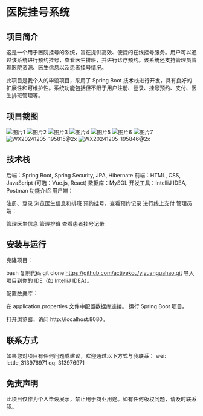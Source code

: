 # 医院挂号系统
## 项目简介
这是一个用于医院挂号的系统，旨在提供高效、便捷的在线挂号服务。用户可以通过该系统进行预约挂号，查看医生排班，并进行诊疗预约。该系统还支持管理员管理医院资源、医生信息以及患者挂号情况。

此项目是我个人的毕设项目，采用了 Spring Boot 技术栈进行开发，具有良好的扩展性和可维护性。系统功能包括但不限于用户注册、登录、挂号预约、支付、医生排班管理等。

## 项目截图
![图片1](https://github.com/user-attachments/assets/8b4b13da-54bc-4370-b905-49d3c65375e0)
![图片2](https://github.com/user-attachments/assets/a59974c8-36a2-483b-8955-6578aec7bb1c)
![图片3](https://github.com/user-attachments/assets/87938129-188c-4e31-9c8b-390697d98aa0)
![图片4](https://github.com/user-attachments/assets/92bc6047-f8af-425f-a5aa-9bc593975516)
![图片5](https://github.com/user-attachments/assets/ec77f37d-f84c-4a00-b824-50afdf2f8797)
![图片6](https://github.com/user-attachments/assets/5be02b49-969e-4dfb-beec-075a353a3725)
![图片7](https://github.com/user-attachments/assets/d95d6d7e-2b35-4b0d-99cd-7c8c347654c3)
![WX20241205-195815@2x](https://github.com/user-attachments/assets/20623eed-956f-4fdf-a7b2-31ab6868ebe1)
![WX20241205-195846@2x](https://github.com/user-attachments/assets/5286d5c6-0720-4527-8c60-9d77664932d1)



## 技术栈
后端：Spring Boot, Spring Security, JPA, Hibernate
前端：HTML, CSS, JavaScript (可选：Vue.js, React)
数据库：MySQL
开发工具：IntelliJ IDEA, Postman
功能介绍
用户端：

注册、登录
浏览医生信息和排班
预约挂号，查看预约记录
进行线上支付
管理员端：

管理医生信息
管理排班
查看患者挂号记录
## 安装与运行
克隆项目：

bash
复制代码
git clone https://github.com/activekou/yiyuanguahao.git
导入项目到你的 IDE（如 IntelliJ IDEA）。

配置数据库：

在 application.properties 文件中配置数据库连接。
运行 Spring Boot 项目。

打开浏览器，访问 http://localhost:8080。

## 联系方式
如果您对项目有任何问题或建议，欢迎通过以下方式与我联系：
wei: lettle_313976971
qq: 313976971
## 免责声明
此项目仅作为个人毕设展示，禁止用于商业用途。如有任何版权问题，请及时联系我。

